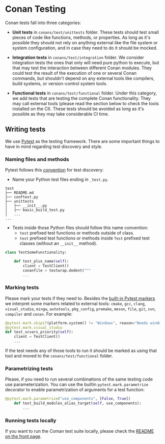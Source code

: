 
# Conan Testing

Conan tests fall into three categories:

- **Unit tests** in `conans/test/unittests` folder. These tests should test small pieces of code like
  functions, methods, or properties. As long as it's possible they should not rely on anything
  external like the file system or system configuration,  and in case they need to do it should be
  mocked.

- **Integration tests** in `conans/test/integration` folder. We consider integration tests the ones that
  only will need pure python to execute, but that may test the interaction between different Conan
  modules. They could test the result of the execution of one or several Conan commands, but shouldn't
  depend on any external tools like compilers, build systems, or version-control system
  tools.

- **Functional tests** in `conans/test/functional` folder. Under this category, we add tests that are
  testing the complete Conan functionality. They may call external tools (please read the section
  below to check the tools installed on the CI). These tests should be avoided as long as
  it's possible as they may take considerable CI time.

## Writing tests

We use [Pytest](https://docs.pytest.org/en/stable/) as the testing framework. There are some
important things to have in mind regarding test discovery and style.

### Naming files and methods

Pytest follows this [convention](https://docs.pytest.org/en/stable/goodpractices.html) for test
discovery:
- Name your Python test files ending in `_test.py`.

```
test
├── README.md
├── conftest.py
├── unittests
│   ├── __init__.py
│   ├── basic_build_test.py
│   ...
...
```

- Tests inside those Python files should follow this name convention:
    - `test` prefixed test functions or methods outside of class.
    - `test` prefixed test functions or methods inside `Test` prefixed test classes (without an
      `__init__` method).

```python
class TestSomeFunctionality:

    def test_plus_name(self):
        client = TestClient()
        conanfile = textwrap.dedent("""
        ...
```

### Marking tests

Please mark your tests if they need to. Besides the [built-in Pytest
markers](https://docs.pytest.org/en/stable/mark.html#mark) we interpret some markers related to
external tools: `cmake`, `gcc`, `clang`, `visual_studio`, `mingw`, `autotools`, `pkg_config`,
`premake`, `meson`, `file`, `git`, `svn`, `compiler` and `conan`. For example:

```python
@pytest.mark.skipif(platform.system() != "Windows", reason="Needs windows for vcvars")
@pytest.mark.visual_studio
def test_vcvars_priority(self):
    client = TestClient()
    ...
```

If the test needs any of those tools to run it should be marked as using that tool and moved to the `conans/test/functional` folder.

### Parametrizing tests

Please, if you need to run several combinations of the same testing code use parameterization. You can use the builtin `pytest.mark.parametrize` decorator to enable parametrization of arguments for a test function:

```python
@pytest.mark.parametrize("use_components", [False, True])
    def test_build_modules_alias_target(self, use_components):
        ...
```

### Running tests locally

If you want to run the Coman test suite locally, please check the [README on the front
page](https://github.com/conan-io/conan#running-the-tests).
